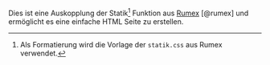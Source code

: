 Dies ist eine Auskopplung der Statik[^cssrumex] Funktion aus 
[Rumex](http://www.it-bayer.de/rumex) [@rumex]
und ermöglicht es eine einfache HTML Seite zu erstellen.

[^cssrumex]: Als Formatierung wird die Vorlage der `statik.css` aus Rumex  verwendet.


